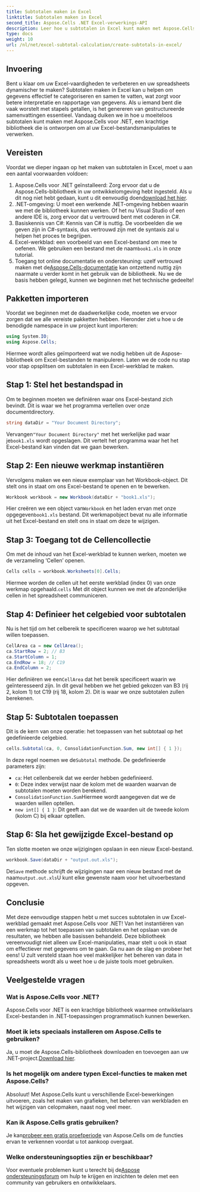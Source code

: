 ```yaml
---
title: Subtotalen maken in Excel
linktitle: Subtotalen maken in Excel
second_title: Aspose.Cells .NET Excel-verwerkings-API
description: Leer hoe u subtotalen in Excel kunt maken met Aspose.Cells voor .NET met deze eenvoudige stapsgewijze zelfstudie.
type: docs
weight: 10
url: /nl/net/excel-subtotal-calculation/create-subtotals-in-excel/
---
```

## Invoering
Bent u klaar om uw Excel-vaardigheden te verbeteren en uw spreadsheets dynamischer te maken? Subtotalen maken in Excel kan u helpen om gegevens effectief te categoriseren en samen te vatten, wat zorgt voor betere interpretatie en rapportage van gegevens. Als u iemand bent die vaak worstelt met stapels getallen, is het genereren van gestructureerde samenvattingen essentieel. Vandaag duiken we in hoe u moeiteloos subtotalen kunt maken met Aspose.Cells voor .NET, een krachtige bibliotheek die is ontworpen om al uw Excel-bestandsmanipulaties te verwerken.
## Vereisten
Voordat we dieper ingaan op het maken van subtotalen in Excel, moet u aan een aantal voorwaarden voldoen:
1. Aspose.Cells voor .NET geïnstalleerd: Zorg ervoor dat u de Aspose.Cells-bibliotheek in uw ontwikkelomgeving hebt ingesteld. Als u dit nog niet hebt gedaan, kunt u dit eenvoudig doen[download het hier](https://releases.aspose.com/cells/net/).
2. .NET-omgeving: U moet een werkende .NET-omgeving hebben waarin we met de bibliotheek kunnen werken. Of het nu Visual Studio of een andere IDE is, zorg ervoor dat u vertrouwd bent met coderen in C#.
3. Basiskennis van C#: Kennis van C# is nuttig. De voorbeelden die we geven zijn in C#-syntaxis, dus vertrouwd zijn met de syntaxis zal u helpen het proces te begrijpen.
4.  Excel-werkblad: een voorbeeld van een Excel-bestand om mee te oefenen. We gebruiken een bestand met de naam`book1.xls` in onze tutorial.
5.  Toegang tot online documentatie en ondersteuning: uzelf vertrouwd maken met de[Aspose.Cells-documentatie](https://reference.aspose.com/cells/net/) kan ontzettend nuttig zijn naarmate u verder komt in het gebruik van de bibliotheek.
Nu we de basis hebben gelegd, kunnen we beginnen met het technische gedeelte!
## Pakketten importeren
Voordat we beginnen met de daadwerkelijke code, moeten we ervoor zorgen dat we alle vereiste pakketten hebben. Hieronder ziet u hoe u de benodigde namespace in uw project kunt importeren:
```csharp
using System.IO;
using Aspose.Cells;
```
Hiermee wordt alles geïmporteerd wat we nodig hebben uit de Aspose-bibliotheek om Excel-bestanden te manipuleren. Laten we de code nu stap voor stap opsplitsen om subtotalen in een Excel-werkblad te maken.
## Stap 1: Stel het bestandspad in
Om te beginnen moeten we definiëren waar ons Excel-bestand zich bevindt. Dit is waar we het programma vertellen over onze documentdirectory.
```csharp
string dataDir = "Your Document Directory";
```
 Vervangen`"Your Document Directory"` met het werkelijke pad waar je`book1.xls` wordt opgeslagen. Dit vertelt het programma waar het het Excel-bestand kan vinden dat we gaan bewerken.
## Stap 2: Een nieuwe werkmap instantiëren
Vervolgens maken we een nieuw exemplaar van het Workbook-object. Dit stelt ons in staat om ons Excel-bestand te openen en te bewerken.
```csharp
Workbook workbook = new Workbook(dataDir + "book1.xls");
```
 Hier creëren we een object van`Workbook` en het laden ervan met onze opgegeven`book1.xls` bestand. Dit werkmapobject bevat nu alle informatie uit het Excel-bestand en stelt ons in staat om deze te wijzigen.
## Stap 3: Toegang tot de Cellencollectie
Om met de inhoud van het Excel-werkblad te kunnen werken, moeten we de verzameling ‘Cellen’ openen.
```csharp
Cells cells = workbook.Worksheets[0].Cells;
```
 Hiermee worden de cellen uit het eerste werkblad (index 0) van onze werkmap opgehaald.`cells` Met dit object kunnen we met de afzonderlijke cellen in het spreadsheet communiceren.
## Stap 4: Definieer het celgebied voor subtotalen
Nu is het tijd om het celbereik te specificeren waarop we het subtotaal willen toepassen. 
```csharp
CellArea ca = new CellArea();
ca.StartRow = 2; // B3
ca.StartColumn = 1; 
ca.EndRow = 18; // C19
ca.EndColumn = 2;
```
 Hier definiëren we een`CellArea` dat het bereik specificeert waarin we geïnteresseerd zijn. In dit geval hebben we het gebied gekozen van B3 (rij 2, kolom 1) tot C19 (rij 18, kolom 2). Dit is waar we onze subtotalen zullen berekenen.
## Stap 5: Subtotalen toepassen
Dit is de kern van onze operatie: het toepassen van het subtotaal op het gedefinieerde celgebied.
```csharp
cells.Subtotal(ca, 0, ConsolidationFunction.Sum, new int[] { 1 });
```
 In deze regel noemen we de`Subtotal` methode. De gedefinieerde parameters zijn:
- `ca`: Het cellenbereik dat we eerder hebben gedefinieerd.
- `0`: Deze index verwijst naar de kolom met de waarden waarvan de subtotalen moeten worden berekend. 
- `ConsolidationFunction.Sum`Hiermee wordt aangegeven dat we de waarden willen optellen.
- `new int[] { 1 }`: Dit geeft aan dat we de waarden uit de tweede kolom (kolom C) bij elkaar optellen.
## Stap 6: Sla het gewijzigde Excel-bestand op
Ten slotte moeten we onze wijzigingen opslaan in een nieuw Excel-bestand. 
```csharp
workbook.Save(dataDir + "output.out.xls");
```
 De`Save` methode schrijft de wijzigingen naar een nieuw bestand met de naam`output.out.xls`U kunt elke gewenste naam voor het uitvoerbestand opgeven.
## Conclusie
Met deze eenvoudige stappen hebt u met succes subtotalen in uw Excel-werkblad gemaakt met Aspose.Cells voor .NET! Van het instantiëren van een werkmap tot het toepassen van subtotalen en het opslaan van de resultaten, we hebben alle basissen behandeld. Deze bibliotheek vereenvoudigt niet alleen uw Excel-manipulaties, maar stelt u ook in staat om effectiever met gegevens om te gaan.
Ga nu aan de slag en probeer het eens! U zult versteld staan hoe veel makkelijker het beheren van data in spreadsheets wordt als u weet hoe u de juiste tools moet gebruiken. 
## Veelgestelde vragen
### Wat is Aspose.Cells voor .NET?
Aspose.Cells voor .NET is een krachtige bibliotheek waarmee ontwikkelaars Excel-bestanden in .NET-toepassingen programmatisch kunnen bewerken.
### Moet ik iets speciaals installeren om Aspose.Cells te gebruiken?
 Ja, u moet de Aspose.Cells-bibliotheek downloaden en toevoegen aan uw .NET-project.[Download hier](https://releases.aspose.com/cells/net/).
### Is het mogelijk om andere typen Excel-functies te maken met Aspose.Cells?
Absoluut! Met Aspose.Cells kunt u verschillende Excel-bewerkingen uitvoeren, zoals het maken van grafieken, het beheren van werkbladen en het wijzigen van celopmaken, naast nog veel meer.
### Kan ik Aspose.Cells gratis gebruiken?
 Je kan[probeer een gratis proefperiode](https://releases.aspose.com/) van Aspose.Cells om de functies ervan te verkennen voordat u tot aankoop overgaat.
### Welke ondersteuningsopties zijn er beschikbaar?
 Voor eventuele problemen kunt u terecht bij de[Aspose ondersteuningsforum](https://forum.aspose.com/c/cells/9) om hulp te krijgen en inzichten te delen met een community van gebruikers en ontwikkelaars.